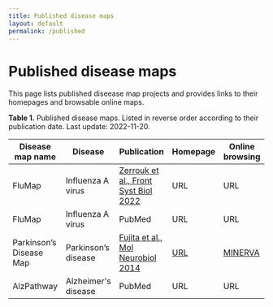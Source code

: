 ```yaml
---
title: Published disease maps
layout: default
permalink: /published
---
```


# Published disease maps

This page lists published diseease map projects and provides links to their homepages and browsable online maps. 

**Table 1.** Published disease maps. Listed in reverse order according to their publication date. Last update: 2022-11-20.

| Disease map name | Disease | Publication | Homepage | Online browsing |
|------------------|---------|-------------|----------|-----------------|
| FluMap | Influenza A virus | [Zerrouk et al., Front Syst Biol 2022](https://www.frontiersin.org/articles/10.3389/fsysb.2022.925791/full) | URL | URL |  
| FluMap | Influenza A virus | PubMed | URL | URL |  
| Parkinson’s Disease Map | Parkinson’s disease | [Fujita et al., Mol Neurobiol 2014](https://www.ncbi.nlm.nih.gov/pubmed/23832570) | [URL](https://wwwen.uni.lu/lcsb/research/parkinson_s_disease_map) | [MINERVA](https://pdmap.uni.lu/minerva/) |  
| AlzPathway | Alzheimer's disease | PubMed | URL | URL |  
